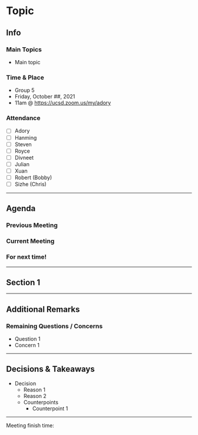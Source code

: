 # Topic

## Info
### Main Topics
- Main topic

### Time & Place
- Group 5
- Friday, October ##, 2021  
- 11am @ https://ucsd.zoom.us/my/adory

### Attendance
- [ ] Adory 
- [ ] Hanming
- [ ] Steven
- [ ] Royce
- [ ] Divneet
- [ ] Julian
- [ ] Xuan
- [ ] Robert (Bobby)
- [ ] Sizhe (Chris)

--- 

## Agenda
### Previous Meeting

### Current Meeting

### For next time!

---

## Section 1

---

## Additional Remarks
### Remaining Questions / Concerns
- Question 1
- Concern 1

--- 

## Decisions & Takeaways
- Decision
  - Reason 1
  - Reason 2
  - Counterpoints
    - Counterpoint 1

---

Meeting finish time: